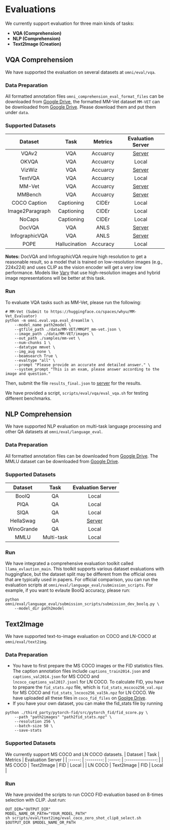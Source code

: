 # Evaluations

We currently support evaluation for three main kinds of tasks:
- **VQA (Comprehension)**
- **NLP (Comprehension)**
- **Text2Image (Creation)**

## VQA Comprehension
We have supported the evaluation on several datasets at `omni/eval/vqa`.
### Data Preparation
All formatted annotation files `omni_comprehension_eval_format_files` can be downloaded from [Google Drive](https://drive.google.com/drive/folders/1olTmjeOmFTtD9Z5GXKSDOsh7eWElCtbr?usp=sharing), the formatted MM-Vet dataset `MM-VET` can be downloaded from [Google Drive](https://drive.google.com/drive/folders/1sFUJV4NCbzZzsw4szrAN1FvoOrzpIwIB?usp=sharing). Please download them and put them under `data`.

### Supported Datasets
|     Dataset     |     Task      | Metrics  |                      Evaluation Server                       |
| :-------------: | :-----------: | :------: | :----------------------------------------------------------: |
|      VQAv2      |      VQA      | Accuarcy | [Server](https://eval.ai/web/challenges/challenge-page/830/evaluation) |
|      OKVQA      |      VQA      | Accuarcy |                            Local                             |
|     VizWiz      |      VQA      | Accuarcy | [Server](https://eval.ai/web/challenges/challenge-page/1560/evaluation) |
|     TextVQA     |      VQA      | Accuarcy |                            Local                             |
|     MM-Vet      |      VQA      | Accuarcy | [Server](*https://huggingface.co/spaces/whyu/MM-Vet_Evaluator*) |
|     MMBench     |      VQA      | Accuarcy | [Server](https://mmbench.opencompass.org.cn/mmbench-submission) |
|  COCO Caption   |  Captioning   |  CIDEr   |                            Local                             |
| Image2Paragraph |  Captioning   |  CIDEr   |                            Local                             |
|     NoCaps      |  Captioning   |  CIDEr   |                            Local                             |
|     DocVQA      |      VQA      |   ANLS   |      [Server](https://rrc.cvc.uab.es/?ch=11&com=tasks)       |
| InfographicVQA  |      VQA      |   ANLS   |      [Server](https://rrc.cvc.uab.es/?ch=11&com=tasks)       |
|      POPE       | Hallucination | Accuracy |                            Local                             |

**Notes:** DocVQA and InfographicVQA require high resolution to get a reasonable result, so a model that is trained on low-resolution images (e.g., 224x224) and uses CLIP as the vision encoder will get a very low performance. Models like [Vary](https://varytoy.github.io/) that use high-resolution images and hybrid image representations will be better at this task.

### Run
To evaluate VQA tasks such as MM-Vet, please run the following:
```shell
# MM-Vet (Submit to https://huggingface.co/spaces/whyu/MM-Vet_Evaluator)
python -m omni.eval.vqa.eval_dreamllm \
    --model_name path2model \
    --gtfile_path ./data/MM-VET/MMGPT_mm-vet.json \
    --image_path ./data/MM-VET/images \
    --out_path ./samples/mm-vet \
    --num-chunks 1 \
    --datatype mmvet \
    --img_aug none \
    --beamsearch True \
    --evaltype "all" \
    --prompt "Please provide an accurate and detailed answer." \
    --system_prompt "This is an exam, please answer according to the image and question."
```
Then, submit the file `results_final.json` to [server](https://huggingface.co/spaces/whyu/MM-Vet_Evaluator) for the results.

We have provided a script, `scripts/eval/vqa/eval_vqa.sh` for testing different benchmarks. 

## NLP Comprehension
We have supported NLP evaluation on multi-task language processing and other QA datasets at `omni/eval/language_eval`.

### Data Preparation
All formatted annotation files can be downloaded from [Google Drive](https://drive.google.com/drive/folders/18sHrGCJga64yb2iBbNfKKmn8njsF9cuW?usp=drive_link). The MMLU dataset can be downloaded from [Google Drive](https://drive.google.com/drive/folders/1Ima5i3aV-CCpg9TayW-ylHUkaMFGXfkm?usp=drive_link).

### Supported Datasets
|  Dataset   |    Task    |              Evaluation Server               |
| :--------: | :--------: | :------------------------------------------: |
|   BoolQ    |     QA     |                    Local                     |
|    PIQA    |     QA     |                    Local                     |
|    SIQA    |     QA     |                    Local                     |
| HellaSwag  |     QA     | [Server](https://allenai.org/data/hellaswag) |
| WinoGrande |     QA     |                    Local                     |
|    MMLU    | Multi-task |                    Local                     |

### Run
We have integrated a comprehensive evaluation toolkit called `llama_evlaution_main`. This toolkit supports various dataset evaluations with huggingface, but the dataset split may be different from the official ones that are typically used in papers. For official comparison, you can run the evaluation scripts at `omni/eval/language_eval/submission_scripts`. For example, if you want to evlaute BoolQ accuracy, please run:
```shell
python omni/eval/language_eval/submission_scripts/submission_dev_boolq.py \
    --model_dir path2model
```

## Text2Image
We have supported text-to-image evaluation on COCO and LN-COCO at `omni/eval/text2img`.
### Data Preparation
- You have to first prepare the MS COCO images or the FID statistics files. The caption annotation files include `captions_train2014.json` and `captions_val2014.json` for MS COCO and `lncoco_captions_val2017.jsonl` for LN COCO. To calculate FID, you have to prepare the `fid_stats.npz` file, which is `fid_stats_mscoco256_val.npz` for MS COCO and `fid_stats_lncoco256_val5k.npz` for LN COCO. 
We have uploaded all these files in `coco_fid_files` on [Goolge Drive](https://drive.google.com/drive/folders/1wopXzbuu70hDSEgG7dzzUekurdxW-zFU?usp=sharing).
- If you have your own dataset, you can make the fid_stats file by running
```shell
python ./third_party/pytorch-fid/src/pytorch_fid/fid_score.py \
    --path "path2images" "path2fid_stats.npz" \
    --resolution 256 \
    --batch-size 50 \
    --save-stats
```
### Supported Datasets
We currently support MS COCO and LN COCO datasets.
| Dataset |    Task    | Metrics | Evaluation Server |
| :-----: | :--------: | :-----: | :---------------: |
| MS COCO | Text2Image |   FID   |       Local       |
| LN COCO | Text2Image |   FID   |       Local       |

### Run
We have provided the scripts to run COCO FID evaluation based on 8-times selection with CLIP. Just run:
```shell
OUT_DIR="OUTPUT_DIR"
MODEL_NAME_OR_PATH="YOUR_MODEL_PATH"
sh scripts/eval/text2img/eval_coco_zero_shot_clip8_select.sh $OUTPUT_DIR $MODEL_NAME_OR_PATH
```